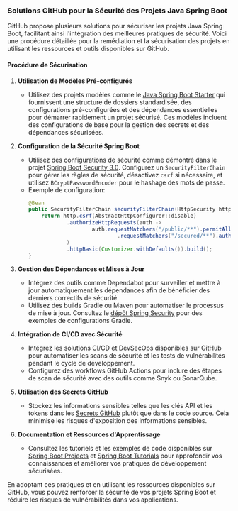 ### Solutions GitHub pour la Sécurité des Projets Java Spring Boot

GitHub propose plusieurs solutions pour sécuriser les projets Java Spring Boot, facilitant ainsi l'intégration des meilleures pratiques de sécurité. Voici une procédure détaillée pour la remédiation et la sécurisation des projets en utilisant les ressources et outils disponibles sur GitHub.

#### Procédure de Sécurisation

1. **Utilisation de Modèles Pré-configurés**
   - Utilisez des projets modèles comme le [Java Spring Boot Starter](https://github.com/Gemini-Solutions/java-spring-boot-starter) qui fournissent une structure de dossiers standardisée, des configurations pré-configurées et des dépendances essentielles pour démarrer rapidement un projet sécurisé. Ces modèles incluent des configurations de base pour la gestion des secrets et des dépendances sécurisées.

2. **Configuration de la Sécurité Spring Boot**
   - Utilisez des configurations de sécurité comme démontré dans le projet [Spring Boot Security 3.0](https://github.com/Java-Techie-jt/spring-boot-security-3.0). Configurez un `SecurityFilterChain` pour gérer les règles de sécurité, désactivez `csrf` si nécessaire, et utilisez `BCryptPasswordEncoder` pour le hashage des mots de passe.
   - Exemple de configuration:
     ```java
     @Bean
     public SecurityFilterChain securityFilterChain(HttpSecurity http) throws Exception {
         return http.csrf(AbstractHttpConfigurer::disable)
                 .authorizeHttpRequests(auth ->
                         auth.requestMatchers("/public/**").permitAll()
                                 .requestMatchers("/secured/**").authenticated()
                 )
                 .httpBasic(Customizer.withDefaults()).build();
     }
     ```

3. **Gestion des Dépendances et Mises à Jour**
   - Intégrez des outils comme Dependabot pour surveiller et mettre à jour automatiquement les dépendances afin de bénéficier des derniers correctifs de sécurité.
   - Utilisez des builds Gradle ou Maven pour automatiser le processus de mise à jour. Consultez le [dépôt Spring Security](https://github.com/spring-projects/spring-security) pour des exemples de configurations Gradle.

4. **Intégration de CI/CD avec Sécurité**
   - Intégrez les solutions CI/CD et DevSecOps disponibles sur GitHub pour automatiser les scans de sécurité et les tests de vulnérabilités pendant le cycle de développement.
   - Configurez des workflows GitHub Actions pour inclure des étapes de scan de sécurité avec des outils comme Snyk ou SonarQube.

5. **Utilisation des Secrets GitHub**
   - Stockez les informations sensibles telles que les clés API et les tokens dans les [Secrets GitHub](https://github.com/Gemini-Solutions/java-spring-boot-starter#storing-credentials-in-secrets) plutôt que dans le code source. Cela minimise les risques d'exposition des informations sensibles.

6. **Documentation et Ressources d'Apprentissage**
   - Consultez les tutoriels et les exemples de code disponibles sur [Spring Boot Projects](https://github.com/Java-Techie-jt/spring-boot-security-3.0) et [Spring Boot Tutorials](https://www.springboottutorial.com) pour approfondir vos connaissances et améliorer vos pratiques de développement sécurisées.

En adoptant ces pratiques et en utilisant les ressources disponibles sur GitHub, vous pouvez renforcer la sécurité de vos projets Spring Boot et réduire les risques de vulnérabilités dans vos applications.